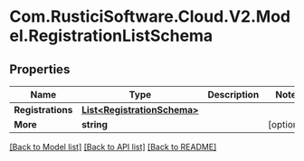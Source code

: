 # Com.RusticiSoftware.Cloud.V2.Model.RegistrationListSchema
## Properties

Name | Type | Description | Notes
------------ | ------------- | ------------- | -------------
**Registrations** | [**List&lt;RegistrationSchema&gt;**](RegistrationSchema.md) |  | 
**More** | **string** |  | [optional] 

[[Back to Model list]](../README.md#documentation-for-models) [[Back to API list]](../README.md#documentation-for-api-endpoints) [[Back to README]](../README.md)

